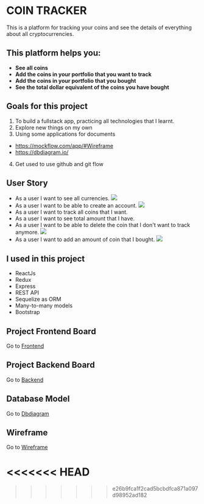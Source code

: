 # COIN TRACKER

This is a platform for tracking your coins and see the details of everything about all cryptocurrencies.

## This platform helps you:

- **See all coins**
- **Add the coins in your portfolio that you want to track**
- **Add the coins in your portfolio that you bought**
- **See the total dollar equivalent of the coins you have bought**


## Goals for this project

1. To build a fullstack app, practicing all technologies that I learnt.
2. Explore new things on my own
3. Using some applications for documents 
  - https://mockflow.com/app/#Wireframe
  - https://dbdiagram.io/
4. Get used to use github and git flow


## User Story

- As a user I want to see all currencies.
<img src ="https://res.cloudinary.com/dyak9tgct/image/upload/v1618524630/Screenshot_from_2021-04-16_00-09-48_srclpu.png" /><br/>
- As a user I want to be able to create an account.
 <img src = "https://res.cloudinary.com/dyak9tgct/image/upload/v1618525101/Screenshot_from_2021-04-16_00-17-48_nu2ecf.png"/><br/>
- As a user I want to track all coins that I want.
- As a user I want to see total amount that I have.
- As a user I want to be able to delete the coin that I don't want to track anymore.
<img src ="https://res.cloudinary.com/dyak9tgct/image/upload/v1618524808/Screenshot_from_2021-04-16_00-12-55_ntxf3z.png" /><br/>
- As a user I want to add an amount of coin that I bought.
<img src ="https://res.cloudinary.com/dyak9tgct/image/upload/v1618524751/Screenshot_from_2021-04-16_00-11-55_swvqpi.png"/><br/>

## I used in this project

- ReactJs
- Redux
- Express
- REST API
- Sequelize as ORM
- Many-to-many models 
- Bootstrap

## Project Frontend Board

Go to [Frontend](https://github.com/gozdegozde/coinTrackerFrontend)

## Project Backend Board

Go to [Backend](https://github.com/gozdegozde/coinTrackerBackend/)

## Database Model

Go to [Dbdiagram](https://dbdiagram.io/d/606b1466ecb54e10c33ebb34)

## Wireframe

Go to  [Wireframe](https://wireframepro.mockflow.com/view/M0068e0c20b41393d50806de1cc1952121617354841557#/page/c66616cae69d4525bc318daa632fd2a2)

<<<<<<< HEAD
=======


>>>>>>> e26b9fca1f2cad5bcbdfca871a097d98952ad182
